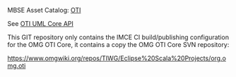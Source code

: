 MBSE Asset Catalog: [OTI](https://cae-cop.jpl.nasa.gov/assetcatalog-admin/index.html#/view/tool/151)

See [OTI UML Core API](svn/README.md)

This GIT repository only contains the IMCE CI build/publishing configuration for the OMG OTI Core, it contains a copy the OMG OTI Core SVN repository:

https://www.omgwiki.org/repos/TIWG/Eclipse%20Scala%20Projects/org.omg.oti

